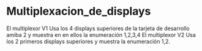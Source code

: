 # Multiplexacion_de_displays

El multiplexor V1 Usa los 4 displays superiores de la tarjeta de desarrollo amiba 2 y muestra en en ellos la enumeración 1,2,3,4
El multiplexor V2 Usa los 2 primeros displays superiores y muestra la enumeración 1,2.
